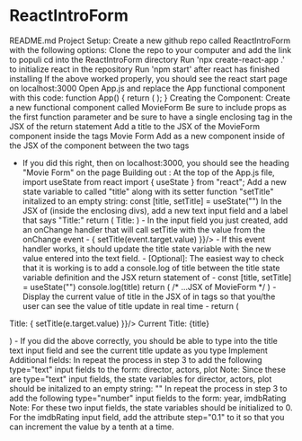 # ReactIntroForm

README.md
Project Setup:
Create a new github repo called ReactIntroForm with the following options:
Clone the repo to your computer and add the link to populi
cd into the ReactIntroForm directory
Run 'npx create-react-app .' to initialize react in the repository
Run 'npm start' after react has finished installing
If the above worked properly, you should see the react start page on localhost:3000
Open App.js and replace the App functional component with this code:
function App() { return (
); }
Creating the Component:
Create a new functional component called MovieForm
Be sure to include props as the first function parameter and be sure to have a single enclosing
tag in the JSX of the return statement
Add a title to the JSX of the MovieForm component inside the
tags
Movie Form
Add as a new component inside of the JSX of the component between the two
tags
- If you did this right, then on localhost:3000, you should see the heading "Movie Form" on the page
Building out :
At the top of the App.js file, import useState from react
import { useState } from "react";
Add a new state variable to called "title" along with its setter function "setTitle" initalized to an empty string:
const [title, setTitle] = useState("")
In the JSX of (inside the enclosing divs), add a new text input field and a label that says "Title:"
return (
Title:
) - In the input field you just created, add an onChange handler that will call setTitle with the value from the onChange event - { setTitle(event.target.value) }}/> - If this event handler works, it should update the title state variable with the new value entered into the text field. - [Optional]: The easiest way to check that it is working is to add a console.log of title between the title state variable definition and the JSX return statement of - const [title, setTitle] = useState("") console.log(title) return ( /* ...JSX of MovieForm */ ) - Display the current value of title in the JSX of in
tags so that you/the user can see the value of title update in real time - return (

Title: { setTitle(e.target.value) }}/>
Current Title: {title}

) - If you did the above correctly, you should be able to type into the title text input field and see the current title update as you type
Implement Additional fields:
In repeat the process in step 3 to add the following type="text" input fields to the form:
director, actors, plot
Note: Since these are type="text" input fields, the state variables for director, actors, plot should be initalized to an empty string: ""
In repeat the process in step 3 to add the following type="number" input fields to the form:
year, imdbRating
Note:
For these two input fields, the state variables should be initialized to 0.
For the imdbRating input field, add the attribute step="0.1" to it so that you can increment the value by a tenth at a time.
